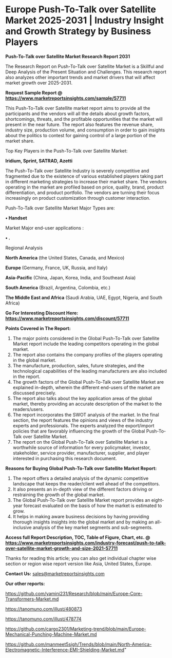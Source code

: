 # Europe Push-To-Talk over Satellite Market 2025-2031 | Industry Insight and Growth Strategy by Business Players

<strong>Push-To-Talk over Satellite Market Research Report 2031</strong>

The Research Report on Push-To-Talk over Satellite Market is a Skillful and Deep Analysis of the Present Situation and Challenges. This research report also analyzes other important trends and market drivers that will affect market growth over 2025-2031.

<strong>Request Sample Report @ <a href=https://www.marketreportsinsights.com/sample/57711>https://www.marketreportsinsights.com/sample/57711</a></strong>

This Push-To-Talk over Satellite market report aims to provide all the participants and the vendors will all the details about growth factors, shortcomings, threats, and the profitable opportunities that the market will present in the near future. The report also features the revenue share, industry size, production volume, and consumption in order to gain insights about the politics to contest for gaining control of a large portion of the market share.

Top Key Players in the Push-To-Talk over Satellite Market:

<strong>Iridium, Sprint, SATRAD, Azetti</strong>

The Push-To-Talk over Satellite Industry is severely competitive and fragmented due to the existence of various established players taking part in different marketing strategies to increase their market share. The vendors operating in the market are profiled based on price, quality, brand, product differentiation, and product portfolio. The vendors are turning their focus increasingly on product customization through customer interaction.

Push-To-Talk over Satellite Market Major Types are:

<strong>• Handset</strong>

Market Major end-user applications :

<strong>• .</strong>

Regional Analysis

</u><strong><b>North America</b></strong> (the United States, Canada, and Mexico)

<strong><b>Europe </b></strong>(Germany, France, UK, Russia, and Italy)

<strong><b>Asia-Pacific</b></strong> (China, Japan, Korea, India, and Southeast Asia)

<strong><b>South America</b></strong> (Brazil, Argentina, Colombia, etc.)

<strong><b>The Middle East and Africa</b></strong> (Saudi Arabia, UAE, Egypt, Nigeria, and South Africa)

<strong>Go For Interesting Discount Here: <a href=https://www.marketreportsinsights.com/discount/57711>https://www.marketreportsinsights.com/discount/57711</a></strong>

<strong>Points Covered in The Report:</strong>
<ol>
  <li>The major points considered in the Global Push-To-Talk over Satellite Market report include the leading competitors operating in the global market.</li>
  <li>The report also contains the company profiles of the players operating in the global market.</li>
  <li>The manufacture, production, sales, future strategies, and the technological capabilities of the leading manufacturers are also included in the report.</li>
  <li>The growth factors of the Global Push-To-Talk over Satellite Market are explained in-depth, wherein the different end-users of the market are discussed precisely.</li>
  <li>The report also talks about the key application areas of the global market, thereby providing an accurate description of the market to the readers/users.</li>
  <li>The report incorporates the SWOT analysis of the market. In the final section, the report features the opinions and views of the industry experts and professionals. The experts analyzed the export/import policies that are favorably influencing the growth of the Global Push-To-Talk over Satellite Market.</li>
  <li>The report on the Global Push-To-Talk over Satellite Market is a worthwhile source of information for every policymaker, investor, stakeholder, service provider, manufacturer, supplier, and player interested in purchasing this research document.</li>
</ol>
<strong>Reasons for Buying Global Push-To-Talk over Satellite Market Report:</strong>

<ol>
  <li>The report offers a detailed analysis of the dynamic competitive landscape that keeps the reader/client well ahead of the competitors.</li>
  <li>It also presents an in-depth view of the different factors driving or restraining the growth of the global market.</li>
  <li>The Global Push-To-Talk over Satellite Market report provides an eight-year forecast evaluated on the basis of how the market is estimated to grow.</li>
  <li>It helps in making aware business decisions by having providing thorough insights insights into the global market and by making an all-inclusive analysis of the key market segments and sub-segments.</li>
</ol>
<strong>Access full Report Description, TOC, Table of Figure, Chart, etc. @ <a href=https://www.marketreportsinsights.com/industry-forecast/push-to-talk-over-satellite-market-growth-and-size-2021-57711>https://www.marketreportsinsights.com/industry-forecast/push-to-talk-over-satellite-market-growth-and-size-2021-57711</a></strong>


Thanks for reading this article; you can also get individual chapter wise section or region wise report version like Asia, United States, Europe.

<strong>Contact Us:</strong>
sales@marketreportsinsights.com

<strong>Our other reports:</strong>

<a href=https://github.com/yamini231/Research/blob/main/Europe-Core-Transformers-Market.md>https://github.com/yamini231/Research/blob/main/Europe-Core-Transformers-Market.md</a>

<a href=https://tanomuno.com/illust/480873>https://tanomuno.com/illust/480873</a>

<a href=https://tanomuno.com/illust/478774>https://tanomuno.com/illust/478774</a>

<a href=https://github.com/cargo2301/Marketing-trend/blob/main/Europe-Mechanical-Punching-Machine-Market.md>https://github.com/cargo2301/Marketing-trend/blob/main/Europe-Mechanical-Punching-Machine-Market.md</a>

<a href=https://github.com/manmeet5sigh/Trends/blob/main/North-America-Electromagnetic-Interference-EMI-Shielding-Market.md>https://github.com/manmeet5sigh/Trends/blob/main/North-America-Electromagnetic-Interference-EMI-Shielding-Market.md</a>"

